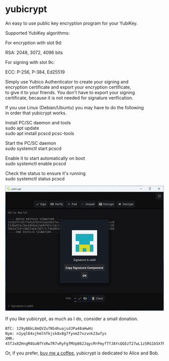 # yubicrypt

An easy to use public key encryption program for your YubiKey.

Supported YubiKey algorithms:

For encryption with slot 9d:

RSA: 2048, 3072, 4096 bits

For signing with slot 9c:

ECC: P-256, P-384, Ed25519

Simply use Yubico Authenticator to create your signing and   
encryption certificate and export your encryption certificate,     
to give it to your friends. You don't have to export your signing   
certificate, because it is not needed for signature verification.    

If you use Linux (Debian/Ubuntu) you may have to do the following  
in order that yubicrypt works.  

Install PC/SC daemon and tools  
sudo apt update  
sudo apt install pcscd pcsc-tools  
  
Start the PC/SC daemon   
sudo systemctl start pcscd  

Enable it to start automatically on boot  
sudo systemctl enable pcscd  

Check the status to ensure it's running  
sudo systemctl status pcscd  

![yubicrypt](img/1.png)

If you like yubicrypt, as much as I do, consider a small donation.  
```  
BTC: 129yB8kL8mQVZufNS4huajsdJPa48aHwHz  
Nym: n1yql04xjhmlhfkjsk8x8g7fynm27xzvnk23wfys  
XMR: 45TJx8ZHngM4GuNfYxRw7R7vRyFgfMVp862JqycMrPmyfTfJAYcQGEzT27wL1z5RG1b5XfRPJk97KeZr1svK8qES2z1uZrS
```
Or, if you prefer, [buy me a coffee.](https://buymeacoffee.com/ch1ffr3punk)
yubicrypt is dedicated to Alice and Bob.



